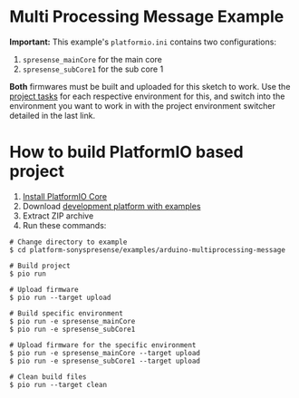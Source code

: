 Multi Processing Message Example
================================

**Important:** This example's `platformio.ini` contains two configurations:
1. `spresense_mainCore` for the main core
2. `spresense_subCore1` for the sub core 1

**Both** firmwares must be built and uploaded for this sketch to work. Use the [project tasks](https://docs.platformio.org/en/latest/integration/ide/vscode.html#project-tasks) for each respective environment for this, and switch into the environment you want to work in with the project environment switcher detailed in the last link.

How to build PlatformIO based project
=====================================

1. [Install PlatformIO Core](https://docs.platformio.org/page/core.html)
2. Download [development platform with examples](https://github.com/maxgerhardt/platform-sonyspresense/archive/main.zip)
3. Extract ZIP archive
4. Run these commands:

```shell
# Change directory to example
$ cd platform-sonyspresense/examples/arduino-multiprocessing-message

# Build project
$ pio run

# Upload firmware
$ pio run --target upload

# Build specific environment
$ pio run -e spresense_mainCore
$ pio run -e spresense_subCore1

# Upload firmware for the specific environment
$ pio run -e spresense_mainCore --target upload
$ pio run -e spresense_subCore1 --target upload

# Clean build files
$ pio run --target clean
```
